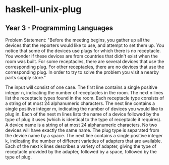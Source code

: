 # haskell-unix-plug
## Year 3 - Programming Languages

Problem Statement:
"Before the meeting begins, you gather up all the devices that the reporters would like to use, and attempt to set them up. You notice that some of the devices use plugs for which there is no receptacle. You wonder if these devices are from countries that didn't exist when the room was built. For some receptacles, there are several devices that use the corresponding plug. For other receptacles, there are no devices that use the corresponding plug. In order to try to solve the problem you visit a nearby parts supply store."

The input will consist of one case. The first line contains a single positive integer n, indicating the number of receptacles in the room. The next n lines list the receptacle types found in the room. Each receptacle type consists of a string of at most 24 alphanumeric characters. The next line contains a single positive integer m, indicating the number of devices you would like to plug in. Each of the next m lines lists the name of a device followed by the type of plug it uses (which is identical to the type of receptacle it requires). A device name is a string of at most 24 alphanumeric characters. No two devices will have exactly the same name. The plug type is separated from the device name by a space. The next line contains a single positive integer k, indicating the number of different varieties of adapters that are available. Each of the next k lines describes a variety of adapter, giving the type of receptacle provided by the adapter, followed by a space, followed by the type of plug.
